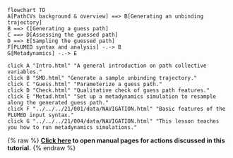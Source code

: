 ```mermaid
flowchart TD
A[PathCVs background & overview] ==> B[Generating an unbinding trajectory]
B ==> C[Generating a guess path]
C ==> D[Assessing the guessed path]
D ==> E[Sampling the guessed path]
F[PLUMED syntax and analysis] -.-> B
G[Metadynamics] -.-> E

click A "Intro.html" "A general introduction on path collective variables."
click B "SMD.html" "Generate a sample unbinding trajectory."
click C "Guess.html" "Parameterize a guess path."
click D "Check.html" "Qualitative check of guess path features."
click E "Metad.html" "Set up a metadynamics simulation to resample along the generated guess path."
click F "../../../21/001/data/NAVIGATION.html" "Basic features of the PLUMED input syntax."
click G "../../../21/004/data/NAVIGATION.html" "This lesson teaches you how to run metadynamics simulations."
```
{% raw %}
<b><a href="https://www.plumed.org/doc-master/user-doc/html/actionlist/?actions=MOLINFO,PRINT,DISTANCE,PATHMSD,WHOLEMOLECULES,METAD,LOWER_WALLS,CENTER,UPPER_WALLS,MOVINGRESTRAINT" target="_blank">Click here</a> to open manual pages for actions discussed in this tutorial.</b>
{% endraw %}
